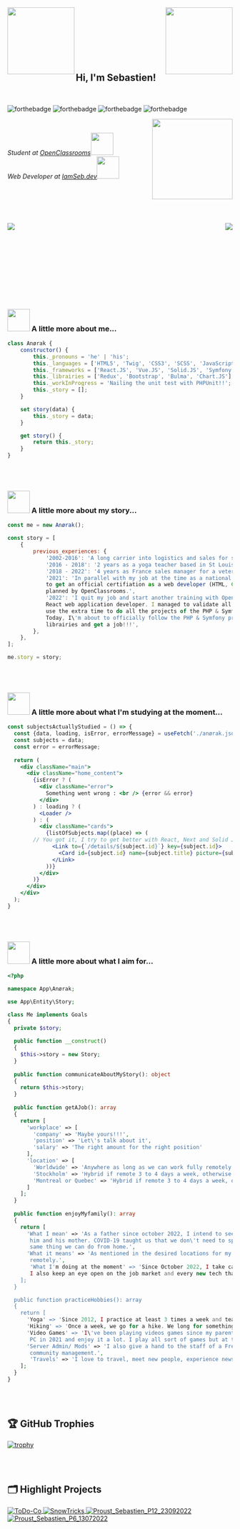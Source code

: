 <picture>
  	<img align='right' src="https://streak-stats.demolab.com?user=Anoerak&theme=dark&mode=weekly" height="150"/>
</picture>

<img align='left' src="https://media.giphy.com/media/D2j3xOKq0O0qQ8BOVC/giphy.gif" width="150">

<br><br>
<br><br>
<br><br>

<h2 align='left'>
  Hi,
  I'm Sebastien! 
</h2>

<br>

![forthebadge](https://forthebadge.com/images/badges/60-percent-of-the-time-works-every-time.svg)
![forthebadge](https://forthebadge.com/images/badges/built-with-grammas-recipe.svg)
![forthebadge](https://forthebadge.com/images/badges/uses-html.svg)
![forthebadge](https://forthebadge.com/images/badges/uses-css.svg)

<img align='right' src="https://media.giphy.com/media/8m4gPv1UFz1jmiCtKd/giphy.gif" width="180">


<br>


<p>
  <em>
    Student at <a href="https://openclassrooms.com/">OpenClassrooms</a><img src="https://media.giphy.com/media/XuBtcsV266vepmoEYG/giphy.gif" width="50">
    <br>
    Web Developer at <a href="https://iamseb.dev">IamSeb.dev</a><img src="https://media.giphy.com/media/iIGT8Y1rOYhBpdHh1C/giphy.gif" width="50">
  </em>
</p>


<br><br><br><br>


<picture>
  <img align='left' src="https://github-readme-stats.vercel.app/api?username=Anoerak&count_private=true&show_icons=true&theme=radical" />
</picture>
<picture>
  <img align='right' src="https://github-readme-stats.vercel.app/api/top-langs/?username=Anoerak&layout=compact&langs_count=8"/>
</picture>


<br><br><br><br><br><br><br><br><br><br>


### <img src="https://media.giphy.com/media/ln7z2eWriiQAllfVcn/giphy.gif" width="50"> A little more about me...  

````javascript
class Anørak {
	constructor() {
		this._pronouns = 'he' | 'his';
		this._languages = ['HTML5', 'Twig', 'CSS3', 'SCSS', 'JavaScript', 'PHP', 'MySQL'];
		this._frameworks = ['React.JS', 'Vue.JS', 'Solid.JS', 'Symfony'];
		this._librairies = ['Redux', 'Bootstrap', 'Bulma', 'Chart.JS'];
		this._workInProgress = 'Nailing the unit test with PHPUnit!!';
		this._story = [];
	}

	set story(data) {
		this._story = data;
	}

	get story() {
		return this._story;
	}
}
````


<br><br>


### <img src="https://media.giphy.com/media/ln7z2eWriiQAllfVcn/giphy.gif" width="50"> A little more about my story...

````javascript
const me = new Anørak();

const story = [
	{
		previous_experiences: {
			'2002-2016': 'A long carrier into logistics and sales for several french fret companies such as STG, STEF or MADRIAS.',
			'2016 - 2018': '2 years as a yoga teacher based in St Louis, MO, USA',
			'2018 - 2022': '4 years as France sales manager for a veterinarian laboratory',
			'2021': 'In parallel with my job at the time as a national sales manager, I started a program with OpenClassrooms in order 
			to get an official certifiation as a web developer (HTML, CSS, Node, MySQL, Vue). Done in 4 months instead of 6 as 
			planned by OpenClassrooms.',
			'2022': 'I quit my job and start another training with OpenClassrooms in order to get a certification as an advanced JS & 
			React web application developer. I managed to validate all the projects in about 5 and 1/2 months instead of 12 and 
			use the extra time to do all the projects of the PHP & Symfony Web Developer program (a total different 12 months program). 
			Today, I\'m about to officially follow the PHP & Symfony program and use the extra time to study others languages, frameworks, 
			librairies and get a job!!!',
		},
	},
];

me.story = story;
````


<br><br>


### <img src="https://media.giphy.com/media/eNAsjO55tPbgaor7ma/giphy.gif" width="50"> A little more about what I'm studying at the moment... 

````jsx
const subjectsActuallyStudied = () => {
  const {data, loading, isError, errorMessage} = useFetch('./anørak.json');
  const subjects = data;
  const error = errorMessage;
  
  return (
    <div className="main">
      <div className="home_content">
        {isError ? (
          <div className="error">
            Something went wrong : <br /> {error && error}
          </div>
        ) : loading ? (
          <Loader />
        ) : (
          <div className="cards">
            {listOfSubjects.map((place) => (
		// You got it, I try to get better with React, Next and Solid JS
              <Link to={`/details/${subject.id}`} key={subject.id}>
                <Card id={subject.id} name={subject.title} picture={subject.emote} />
              </Link>
            ))}
          </div>
        )}
      </div>
    </div>
  );
}
````


<br><br>


### <img src="https://media.giphy.com/media/JqDcpPX8vWahUny0pE/giphy.gif" width="50"> A little more about what I aim for...  

````php
<?php

namespace App\Anørak;

use App\Entity\Story;

class Me implements Goals
{
  private $story;
  
  public function __construct()
  {
    $this->story = new Story;
  }
  
  public function communicateAboutMyStory(): object
  {
    return $this->story;
  }
  
  public function getAJob(): array
  {
    return [
      'workplace' => [
        'company' => 'Maybe yours!!!',
        'position' => 'Let\'s talk about it',
        'salary' => 'The right amount for the right position'
      ],
	  'location' => [
	  	'Worldwide' => 'Anywhere as long as we can work fully remotely',
		'Stockholm' => 'Hybrid if remote 3 to 4 days a week, otherwise full remote',
		'Montreal or Quebec' => 'Hybrid if remote 3 to 4 days a week, otherwise full remote'
	  ]
    ];
  }
  
  public function enjoyMyfamily(): array
  {
    return [
      'What I mean' => 'As a father since october 2022, I intend to see my son growing up and spend as much time as I can with 
       him and his mother. COVID-19 taught us that we don\'t need to spend hours commuting, gathering in offices to do the exact 
       same thing we can do from home.',
      'What it means' => 'As mentioned in the desired locations for my future job, I\'ll consider a position only if we can work 
       remotely.',
       'What I'm doing at the moment' => 'Since October 2022, I take care of my new-born while studying in order to get my certifications.
       I also keep an eye open on the job market and every new tech that could be a great add-on to my stack.'
    ];
  }

  public function practiceHobbies(): array
  {
    return [
      'Yoga' => 'Since 2012, I practice at least 3 times a week and teach AcroYoga every Tuesday evening.',
      'Hiking' => 'Once a week, we go for a hike. We long for something different every week if possible and really look forward for this family time.',
      'Video Games' => 'I\'ve been playing videos games since my parents brought back home our first Amstrad 6128+!! Yup, I\'m that old :). Since then, I\'ve been playing mostly on console but I\'ve switched to 
       PC in 2021 and enjoy it a lot. I play all sort of games but at the moment, I play a lot of DayZ, The Last of Us and Hunt:Showdown.',
      'Server Admin/ Mods' => 'I also give a hand to the staff of a French DayZ server ("Les Imparfaits"). It involves some 3D modeling, some C++ code session to install, modify, updates the mods and some 
       community management.',
       'Travels' => 'I love to travel, meet new people, experience news life styles and I intend to share this love with my son.'
    ];
  }
}
````


<br><br>


## 🏆 GitHub Trophies

[![trophy](https://github-profile-trophy.vercel.app/?username=Anoerak&theme=nord&column=7)](https://github.com/Anoerak/github-profile-trophy)


<br><br>


## 🗂️ Highlight Projects

<a href="https://github.com/Anoerak/ToDo-Co">
  <img align="center" src="https://github-readme-stats.vercel.app/api/pin/?username=Anoerak&repo=ToDo-Co&show_icons=true&line_height=27&title_color=6aa6f8&text_color=8a919a&icon_color=6aa6f8&bg_color=22272e" alt="ToDo-Co" />
</a>

<a href="https://github.com/Anoerak/SnowTricks">
  <img align="center" src="https://github-readme-stats.vercel.app/api/pin/?username=Anoerak&repo=SnowTricks&show_icons=true&line_height=27&title_color=6aa6f8&text_color=8a919a&icon_color=6aa6f8&bg_color=22272e" alt="SnowTricks" />
</a>

<a href="https://github.com/Anoerak/Proust_Sebastien_P12_23092022">
  <img align="center" src="https://github-readme-stats.vercel.app/api/pin/?username=Anoerak&repo=Proust_Sebastien_P12_23092022&show_icons=true&line_height=27&title_color=6aa6f8&text_color=8a919a&icon_color=6aa6f8&bg_color=22272e" alt="Proust_Sebastien_P12_23092022" />
</a>

<a href="https://github.com/Anoerak/Proust_Sebastien_P6_13072022">
  <img align="center" src="https://github-readme-stats.vercel.app/api/pin/?username=Anoerak&repo=Proust_Sebastien_P6_13072022&show_icons=true&line_height=27&title_color=6aa6f8&text_color=8a919a&icon_color=6aa6f8&bg_color=22272e" alt="Proust_Sebastien_P6_13072022" />
</a>
